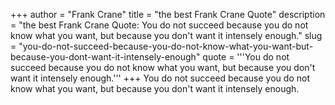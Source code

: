 +++
author = "Frank Crane"
title = "the best Frank Crane Quote"
description = "the best Frank Crane Quote: You do not succeed because you do not know what you want, but because you don't want it intensely enough."
slug = "you-do-not-succeed-because-you-do-not-know-what-you-want-but-because-you-dont-want-it-intensely-enough"
quote = '''You do not succeed because you do not know what you want, but because you don't want it intensely enough.'''
+++
You do not succeed because you do not know what you want, but because you don't want it intensely enough.
